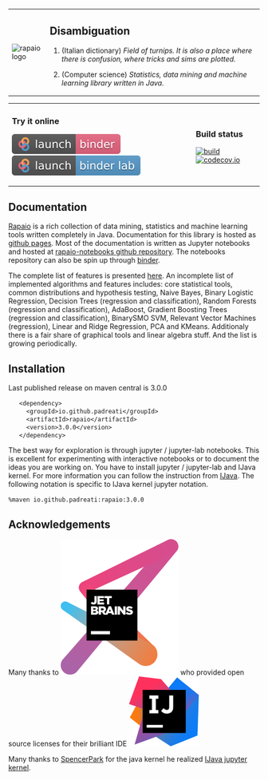 
<table style="border: none">
<tr><td>

![rapaio logo](./docs/logo/logo-medium.png)
</td>
<td>

## Disambiguation

1.  (Italian dictionary) *Field of turnips. It is also a place 
where there is confusion, where tricks and sims are plotted.*

2.  (Computer science) *Statistics, data mining and machine learning 
library written in Java.*
</td>
</tr>
</table>
<table style="border: none">
<tr>
<td>

### Try it online
 
[![Launch rapaio with IJava binder jupyter](images/launch-binder.svg)](https://mybinder.org/v2/gh/padreati/rapaio-notebooks/master) 
[![Launch rapaio with IJava binder jupyter lab](images/launch-binder-lab.svg)](https://mybinder.org/v2/gh/padreati/rapaio-notebooks/master?urlpath=lab)
</td>
<td>

### Build status

[![build](https://github.com/padreati/rapaio/actions/workflows/maven.yml/badge.svg)](https://github.com/padreati/rapaio/actions/workflows/maven.yml/badge.svg)
[![codecov.io](https://codecov.io/github/padreati/rapaio/coverage.svg?branch=master)](https://codecov.io/github/padreati/rapaio?branch=master)
</td>
</tr>
</table>

## Documentation

[Rapaio](https://padreati.github.io/rapaio/) is a rich collection of data mining, statistics and machine learning tools written completely
in Java. Documentation for this library is hosted as [github pages](https://padreati.github.io/rapaio/). Most of the documentation is
written as Jupyter notebooks and hosted at
[rapaio-notebooks github repository](https://github.com/padreati/rapaio-notebooks). The notebooks repository can also be spin up
through [binder]().

The complete list of features is presented [here](https://padreati.github.io/rapaio/complete-library-features/). An incomplete list of
implemented algorithms and features includes: core statistical tools, common distributions and hypothesis testing, Naive Bayes, Binary
Logistic Regression, Decision Trees (regression and classification), Random Forests (regression and classification), AdaBoost, Gradient
Boosting Trees (regression and classification), BinarySMO SVM, Relevant Vector Machines (regression), Linear and Ridge Regression, PCA and
KMeans. Additionaly there is a fair share of graphical tools and linear algebra stuff. And the list is growing periodically.

## Installation

Last published release on maven central is 3.0.0

       <dependency>
         <groupId>io.github.padreati</groupId>
         <artifactId>rapaio</artifactId>
         <version>3.0.0</version>
       </dependency>

The best way for exploration is through jupyter / jupyter-lab notebooks. This is excellent for experimenting with interactive notebooks or
to document the ideas you are working on. You have to install jupyter / jupyter-lab and IJava kernel. For more information you can follow
the instruction from
[IJava](https://github.com/SpencerPark/IJava#installing). The following notation is specific to IJava kernel jupyter notation.

    %maven io.github.padreati:rapaio:3.0.0  

## Acknowledgements

Many thanks to 
[![JetBrains](images/jetbrains-variant-3_logos/jetbrains-variant-3.svg)](https://www.jetbrains.com/?from=rapaio) 
who provided open source licenses for their brilliant IDE 
[![a](images/intellij-idea_logos/logo.svg)](https://www.jetbrains.com/?from=rapaio)
 
Many thanks to [SpencerPark](https://github.com/SpencerPark) for the java kernel he realized 
[IJava jupyter kernel](https://github.com/SpencerPark/IJava).

